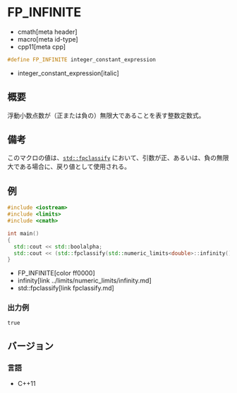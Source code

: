 # FP_INFINITE
* cmath[meta header]
* macro[meta id-type]
* cpp11[meta cpp]

```cpp
#define FP_INFINITE integer_constant_expression
```
* integer_constant_expression[italic]

## 概要
浮動小数点数が（正または負の）無限大であることを表す整数定数式。


## 備考
このマクロの値は、[`std::fpclassify`](fpclassify.md) において、引数が正、あるいは、負の無限大である場合に、戻り値として使用される。


## 例
```cpp example
#include <iostream>
#include <limits>
#include <cmath>

int main()
{
  std::cout << std::boolalpha;
  std::cout << (std::fpclassify(std::numeric_limits<double>::infinity()) == FP_INFINITE) << std::endl;
}
```
* FP_INFINITE[color ff0000]
* infinity[link ../limits/numeric_limits/infinity.md]
* std::fpclassify[link fpclassify.md]

### 出力例
```
true
```


## バージョン
### 言語
- C++11
